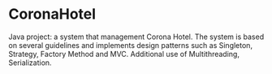 # CoronaHotel
Java project: a system that management Corona Hotel. The system is based on several guidelines and implements design patterns such as Singleton, Strategy, Factory Method and MVC. Additional use of Multithreading, Serialization.
